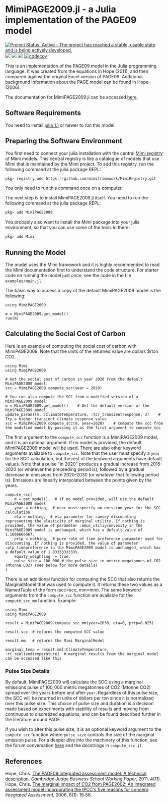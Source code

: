 # MimiPAGE2009.jl - a Julia implementation of the PAGE09 model

[![Project Status: Active - The project has reached a stable, usable state and is being actively developed.](http://www.repostatus.org/badges/latest/active.svg)](http://www.repostatus.org/#active)
[![](https://img.shields.io/badge/docs-stable-blue.svg)](http://anthofflab.berkeley.edu/MimiPAGE2009.jl/stable/)
[![](https://img.shields.io/badge/docs-latest-blue.svg)](http://anthofflab.berkeley.edu/MimiPAGE2009.jl/latest/)
![](https://github.com/anthofflab/MimiPAGE2009.jl/workflows/Run%20tests/badge.svg)
[![codecov](https://codecov.io/gh/anthofflab/MimiPAGE2009.jl/branch/master/graph/badge.svg)](https://codecov.io/gh/anthofflab/MimiPAGE2009.jl)

This is an implementation of the PAGE09 model in the Julia programming language. It was created from the equations in Hope (2011), and then compared against the original Excel version of PAGE09. Additional background information about the PAGE model can be found in Hope (2006).

The documentation for MimiPAGE2009.jl can be accessed [here](http://anthofflab.berkeley.edu/MimiPAGE2009.jl/stable/).

## Software Requirements
You need to install [julia 1.1](https://julialang.org) or newer to run this model.

## Preparing the Software Environment
You first need to connect your julia installation with the central
[Mimi registry](https://github.com/mimiframework/MimiRegistry) of Mimi models.
This central registry is like a catalogue of models that use Mimi that is
maintained by the Mimi project. To add this registry, run the following
command at the julia package REPL:
`
```julia
pkg> registry add https://github.com/mimiframework/MimiRegistry.git
```

You only need to run this command once on a computer.

The next step is to install MimiPAGE2009.jl itself. You need to run the
following command at the julia package REPL:

```julia
pkg> add MimiPAGE2009
```
You probably also want to install the Mimi package into your julia environment,
so that you can use some of the tools in there:

```julia
pkg> add Mimi
```

## Running the Model
The model uses the Mimi framework and it is highly recommended to read the Mimi documentation first to understand the code structure. For starter code on running the model just once, see the code in the file `examples/main.jl`.

The basic way to access a copy of the default MimiPAGE2009 model is the following:
```
using MimiPAGE2009

m = MimiPAGE2009.get_model()
run(m)
```

## Calculating the Social Cost of Carbon

Here is an example of computing the social cost of carbon with MimiPAGE2009. Note that the units of the returned value are dollars $/ton CO2.
```
using Mimi
using MimiPAGE2009

# Get the social cost of carbon in year 2020 from the default MimiPAGE2009 model:
scc = MimiPAGE2009.compute_scc(year = 2020)

# You can also compute the SCC from a modified version of a MimiPAGE2009 model:
m = MimiPAGE2009.get_model()    # Get the default version of the MimiPAGE2009 model
update_param!(m, :ClimateTemperature, :tcr_transientresponse, 3)    # Try a higher transient climate response value
scc = MimiPAGE2009.compute_scc(m, year=2020)    # compute the scc from the modified model by passing it as the first argument to compute_scc
```
The first argument to the `compute_scc` function is a MimiPAGE2009 model, and it is an optional argument. If no model is provided, the default MimiPAGE2009 model will be used. 
There are also other keyword arguments available to `compute_scc`. Note that the user must specify a `year` for the SCC calculation, but the rest of the keyword arguments have default values.
Note that a pulse "in 2020" produces a gradual increase from 2015-2020 (or whatever the preceeding period is), followed by a gradual decrease in emissions from 2020-2030 (or whatever that following period is). Emissions are linearly interpolated between the points given by the years.
```
compute_scc(
    m = get_model(),  # if no model provided, will use the default MimiPAGE2009 model
    year = nothing,  # user must specify an emission year for the SCC calculation
    eta = nothing,  # eta parameter for ramsey discounting representing the elasticity of marginal utility. If nothing is provided, the value of parameter :emuc_utiliyconvexity in the MimiPAGE2009 model is unchanged, which has a default value of 1.1666666667.
    prtp = nothing,  # pure rate of time preference parameter used for discounting. If nothing is provided, the value of parameter :ptp_timepreference in the MimiPAGE2009 model is unchanged, which has a default value of 1.0333333333%.
    equity_weighting  = true,
    pulse_size = 100_000 # the pulse size in metric megatonnes of CO2 (Mtonne CO2) (see below for more details)
)
```
There is an additional function for computing the SCC that also returns the MarginalModel that was used to compute it. It returns these two values as a NamedTuple of the form (scc=scc, mm=mm). The same keyword arguments from the `compute_scc` function are available for the `compute_scc_mm` function. Example:
```
using Mimi
using MimiPAGE2009

result = MimiPAGE2009.compute_scc_mm(year=2030, eta=0, prtp=0.025)

result.scc  # returns the computed SCC value

result.mm   # returns the Mimi MarginalModel

marginal_temp = result.mm[:ClimateTemperature, :rt_realizedtemperature]  # marginal results from the marginal model can be accessed like this
```

### Pulse Size Details

By default, MimiPAGE2009 will calculate the SCC using a marginal emissions pulse of 100_000 metric megatonnes of CO2 (Mtonne CO2) spread over the years before and after `year`.  Regardless of this pulse size, the SCC will be returned in units of dollars per ton since it is normalized over this pulse size.  This choice of pulse size and duration is a decision made based on experiments with stability of results and moving from continuous to discretized equations, and can be found described further in the literature around PAGE.

If you wish to alter this pulse size, it is an optional keyword argument to the  `compute_scc` function where `pulse_size` controls the size of the marginal emission pulse. For a deeper dive into the machinery of this function, see the forum conversation [here](https://forum.mimiframework.org/t/mimifund-emissions-pulse/153/9) and the docstrings in `compute_scc.jl`.

## References

Hope, Chris. [The PAGE09 integrated assessment model: A technical description](https://www.jbs.cam.ac.uk/fileadmin/user_upload/research/workingpapers/wp1104.pdf). *Cambridge Judge Business School Working Paper*, 2011, 4(11). 
Hope, Chris. [The marginal impact of CO2 from PAGE2002: An integrated assessment model incorporating the IPCC's five reasons for concern](http://78.47.223.121:8080/index.php/iaj/article/view/227). *Integrated Assessment*, 2006, 6(1): 19‐56.
